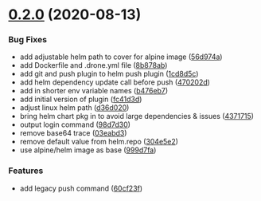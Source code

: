 # [0.2.0](https://github.com/smoothify/drone-helm-push/compare/v0.1.0...v0.2.0) (2020-08-13)


### Bug Fixes

* add adjustable helm path to cover for alpine image ([56d974a](https://github.com/smoothify/drone-helm-push/commit/56d974a6fdab11ac8b5a56d45ded0b8e9ceba7e5))
* add Dockerfile and .drone.yml file ([8b878ab](https://github.com/smoothify/drone-helm-push/commit/8b878abe3b96dc25befde2f36cda638cbd50989e))
* add git and push plugin to helm push plugin ([1cd8d5c](https://github.com/smoothify/drone-helm-push/commit/1cd8d5cae4f14633969c448937d26b229b9b82b8))
* add helm dependency update call before push ([470202d](https://github.com/smoothify/drone-helm-push/commit/470202d1fb9175f380f0fff9184c5648f3df27ab))
* add in shorter env variable names ([b476eb7](https://github.com/smoothify/drone-helm-push/commit/b476eb7a1b72ea07f5b312200c52bc24edea7b92))
* add initial version of plugin ([fc41d3d](https://github.com/smoothify/drone-helm-push/commit/fc41d3d0afc0d8fb0596063399ddf379d9339117))
* adjust linux helm path ([d36d020](https://github.com/smoothify/drone-helm-push/commit/d36d0202bd7dd451a9b615891dbca4a8a543b363))
* bring helm chart pkg in to avoid large dependencies & issues ([4371715](https://github.com/smoothify/drone-helm-push/commit/4371715feaea23d1afab66fb955f331061ccd5c2))
* output login command ([98d7d30](https://github.com/smoothify/drone-helm-push/commit/98d7d30e43262c136091a09d0e4fbe5f7321c8ca))
* remove base64 trace ([03eabd3](https://github.com/smoothify/drone-helm-push/commit/03eabd3b33794cf0a0881fd9ef2905eb9c094110))
* remove default value from helm.repo ([304e5e2](https://github.com/smoothify/drone-helm-push/commit/304e5e21938beceb54c478b5afb5d823ca199b6a))
* use alpine/helm image as base ([999d7fa](https://github.com/smoothify/drone-helm-push/commit/999d7fadafff68873b4075674cd0c27e0a6715ff))


### Features

* add legacy push command ([60cf23f](https://github.com/smoothify/drone-helm-push/commit/60cf23f2f2e9c11a15e1a43371e46691ce063347))
